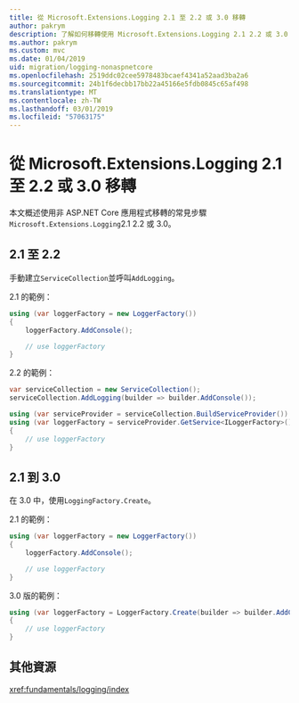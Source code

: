```yaml
---
title: 從 Microsoft.Extensions.Logging 2.1 至 2.2 或 3.0 移轉
author: pakrym
description: 了解如何移轉使用 Microsoft.Extensions.Logging 2.1 2.2 或 3.0 非 ASP.NET Core 應用程式。
ms.author: pakrym
ms.custom: mvc
ms.date: 01/04/2019
uid: migration/logging-nonaspnetcore
ms.openlocfilehash: 2519ddc02cee5978483bcaef4341a52aad3ba2a6
ms.sourcegitcommit: 24b1f6decbb17bb22a45166e5fdb0845c65af498
ms.translationtype: MT
ms.contentlocale: zh-TW
ms.lasthandoff: 03/01/2019
ms.locfileid: "57063175"
---
```

# <a name="migrate-from-microsoftextensionslogging-21-to-22-or-30"></a>從 Microsoft.Extensions.Logging 2.1 至 2.2 或 3.0 移轉

本文概述使用非 ASP.NET Core 應用程式移轉的常見步驟`Microsoft.Extensions.Logging`2.1 2.2 或 3.0。

## <a name="21-to-22"></a>2.1 至 2.2

手動建立`ServiceCollection`並呼叫`AddLogging`。

2.1 的範例：

```csharp
using (var loggerFactory = new LoggerFactory())
{
    loggerFactory.AddConsole();

    // use loggerFactory
}
```

2.2 的範例：

```csharp
var serviceCollection = new ServiceCollection();
serviceCollection.AddLogging(builder => builder.AddConsole());

using (var serviceProvider = serviceCollection.BuildServiceProvider())
using (var loggerFactory = serviceProvider.GetService<ILoggerFactory>())
{
    // use loggerFactory
}
```

## <a name="21-to-30"></a>2.1 到 3.0

在 3.0 中，使用`LoggingFactory.Create`。

2.1 的範例：

```csharp
using (var loggerFactory = new LoggerFactory())
{
    loggerFactory.AddConsole();

    // use loggerFactory
}
```

3.0 版的範例：

```csharp
using (var loggerFactory = LoggerFactory.Create(builder => builder.AddConsole()))
{
    // use loggerFactory
}
```

## <a name="additional-resources"></a>其他資源

<xref:fundamentals/logging/index>